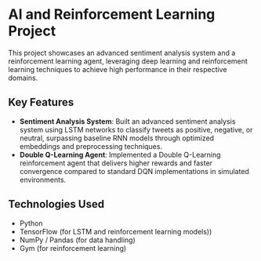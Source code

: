 # AI and Reinforcement Learning Project

This project showcases an advanced sentiment analysis system and a reinforcement learning agent, leveraging deep learning and reinforcement learning techniques to achieve high performance in their respective domains.

## Key Features
- **Sentiment Analysis System**: Built an advanced sentiment analysis system using LSTM networks to classify tweets as positive, negative, or neutral, surpassing baseline RNN models through optimized embeddings and preprocessing techniques.
- **Double Q-Learning Agent**: Implemented a Double Q-Learning reinforcement agent that delivers higher rewards and faster convergence compared to standard DQN implementations in simulated environments.

## Technologies Used
- Python
- TensorFlow (for LSTM and reinforcement learning models))
- NumPy / Pandas (for data handling)
- Gym (for reinforcement learning)
